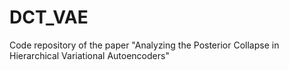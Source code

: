 # DCT_VAE
Code repository of the paper "Analyzing the Posterior Collapse in Hierarchical Variational Autoencoders"
